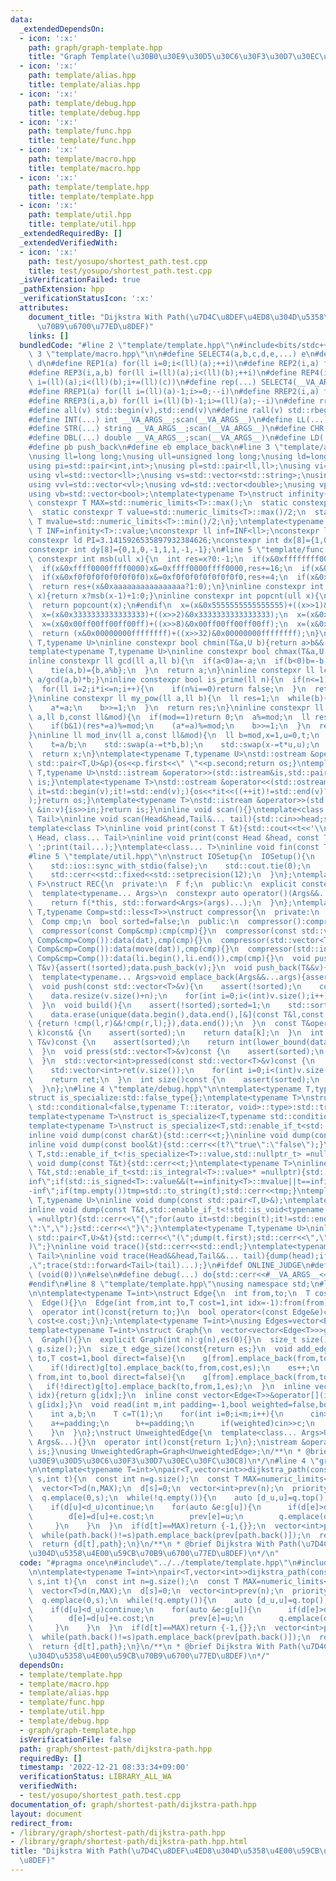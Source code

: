 ```yaml
---
data:
  _extendedDependsOn:
  - icon: ':x:'
    path: graph/graph-template.hpp
    title: "Graph Template(\u30B0\u30E9\u30D5\u30C6\u30F3\u30D7\u30EC\u30FC\u30C8)"
  - icon: ':x:'
    path: template/alias.hpp
    title: template/alias.hpp
  - icon: ':x:'
    path: template/debug.hpp
    title: template/debug.hpp
  - icon: ':x:'
    path: template/func.hpp
    title: template/func.hpp
  - icon: ':x:'
    path: template/macro.hpp
    title: template/macro.hpp
  - icon: ':x:'
    path: template/template.hpp
    title: template/template.hpp
  - icon: ':x:'
    path: template/util.hpp
    title: template/util.hpp
  _extendedRequiredBy: []
  _extendedVerifiedWith:
  - icon: ':x:'
    path: test/yosupo/shortest_path.test.cpp
    title: test/yosupo/shortest_path.test.cpp
  _isVerificationFailed: true
  _pathExtension: hpp
  _verificationStatusIcon: ':x:'
  attributes:
    document_title: "Dijkstra With Path(\u7D4C\u8DEF\u4ED8\u304D\u5358\u4E00\u59CB\
      \u70B9\u6700\u77ED\u8DEF)"
    links: []
  bundledCode: "#line 2 \"template/template.hpp\"\n#include<bits/stdc++.h>\n#line\
    \ 3 \"template/macro.hpp\"\n\n#define SELECT4(a,b,c,d,e,...) e\n#define SELECT3(a,b,c,d,...)\
    \ d\n#define REP1(a) for(ll i=0;i<(ll)(a);++i)\n#define REP2(i,a) for(ll i=0;i<(ll)(a);++i)\n\
    #define REP3(i,a,b) for(ll i=(ll)(a);i<(ll)(b);++i)\n#define REP4(i,a,b,c) for(ll\
    \ i=(ll)(a);i<(ll)(b);i+=(ll)(c))\n#define rep(...) SELECT4(__VA_ARGS__,REP4,REP3,REP2,REP1)(__VA_ARGS__)\n\
    #define RREP1(a) for(ll i=(ll)(a)-1;i>=0;--i)\n#define RREP2(i,a) for(ll i=(ll)(a)-1;i>=0;--i)\n\
    #define RREP3(i,a,b) for(ll i=(ll)(b)-1;i>=(ll)(a);--i)\n#define rrep(...) SELECT3(__VA_ARGS__,RREP3,RREP2,RREP1)(__VA_ARGS__)\n\
    #define all(v) std::begin(v),std::end(v)\n#define rall(v) std::rbegin(v),std::rend(v)\n\
    #define INT(...) int __VA_ARGS__;scan(__VA_ARGS__)\n#define LL(...) ll __VA_ARGS__;scan(__VA_ARGS__)\n\
    #define STR(...) string __VA_ARGS__;scan(__VA_ARGS__)\n#define CHR(...) char __VA_ARGS__;scan(__VA_ARGS__)\n\
    #define DBL(...) double __VA_ARGS__;scan(__VA_ARGS__)\n#define LD(...) ld __VA_ARGS__;scan(__VA_ARGS__)\n\
    #define pb push_back\n#define eb emplace_back\n#line 3 \"template/alias.hpp\"\n\
    \nusing ll=long long;\nusing ull=unsigned long long;\nusing ld=long double;\n\
    using pi=std::pair<int,int>;\nusing pl=std::pair<ll,ll>;\nusing vi=std::vector<int>;\n\
    using vl=std::vector<ll>;\nusing vs=std::vector<std::string>;\nusing vc=std::vector<char>;\n\
    using vvl=std::vector<vl>;\nusing vd=std::vector<double>;\nusing vp=std::vector<pl>;\n\
    using vb=std::vector<bool>;\ntemplate<typename T>\nstruct infinity{\n  static\
    \ constexpr T MAX=std::numeric_limits<T>::max();\n  static constexpr T MIN=std::numeric_limits<T>::min();\n\
    \  static constexpr T value=std::numeric_limits<T>::max()/2;\n  static constexpr\
    \ T mvalue=std::numeric_limits<T>::min()/2;\n};\ntemplate<typename T>constexpr\
    \ T INF=infinity<T>::value;\nconstexpr ll inf=INF<ll>;\nconstexpr ld EPS=1e-8;\n\
    constexpr ld PI=3.1415926535897932384626;\nconstexpr int dx[8]={1,0,-1,0,1,-1,-1,1};\n\
    constexpr int dy[8]={0,1,0,-1,1,1,-1,-1};\n#line 5 \"template/func.hpp\"\n\ninline\
    \ constexpr int msb(ull x){\n  int res=x?0:-1;\n  if(x&0xffffffff00000000)x&=0xffffffff00000000,res+=32;\n\
    \  if(x&0xffff0000ffff0000)x&=0xffff0000ffff0000,res+=16;\n  if(x&0xff00ff00ff00ff00)x&=0xff00ff00ff00ff00,res+=8;\n\
    \  if(x&0xf0f0f0f0f0f0f0f0)x&=0xf0f0f0f0f0f0f0f0,res+=4;\n  if(x&0xcccccccccccccccc)x&=0xcccccccccccccccc,res+=2;\n\
    \  return res+(x&0xaaaaaaaaaaaaaaaa?1:0);\n}\ninline constexpr int ceil_log2(ull\
    \ x){return x?msb(x-1)+1:0;}\ninline constexpr int popcnt(ull x){\n#if __cplusplus>=202002L\n\
    \  return popcount(x);\n#endif\n  x=(x&0x5555555555555555)+((x>>1)&0x5555555555555555);\n\
    \  x=(x&0x3333333333333333)+((x>>2)&0x3333333333333333);\n  x=(x&0x0f0f0f0f0f0f0f0f)+((x>>4)&0x0f0f0f0f0f0f0f0f);\n\
    \  x=(x&0x00ff00ff00ff00ff)+((x>>8)&0x00ff00ff00ff00ff);\n  x=(x&0x0000ffff0000ffff)+((x>>16)&0x0000ffff0000ffff);\n\
    \  return (x&0x00000000ffffffff)+((x>>32)&0x00000000ffffffff);\n}\ntemplate<typename\
    \ T,typename U>\ninline constexpr bool chmin(T&a,U b){return a>b&&(a=b,true);}\n\
    template<typename T,typename U>\ninline constexpr bool chmax(T&a,U b){return a<b&&(a=b,true);}\n\
    inline constexpr ll gcd(ll a,ll b){\n  if(a<0)a=-a;\n  if(b<0)b=-b;\n  while(b){\n\
    \    tie(a,b)={b,a%b};\n  }\n  return a;\n}\ninline constepxr ll lcm(ll a,ll b){return\
    \ a/gcd(a,b)*b;}\ninline constexpr bool is_prime(ll n){\n  if(n<=1)return false;\n\
    \  for(ll i=2;i*i<=n;i++){\n    if(n%i==0)return false;\n  }\n  return true;\n\
    }\ninline constexpr ll my_pow(ll a,ll b){\n  ll res=1;\n  while(b){\n    if(b&1)res*=a;\n\
    \    a*=a;\n    b>>=1;\n  }\n  return res;\n}\ninline constexpr ll mod_pow(ll\
    \ a,ll b,const ll&mod){\n  if(mod==1)return 0;\n  a%=mod;\n  ll res=1;\n  while(b){\n\
    \    if(b&1)(res*=a)%=mod;\n    (a*=a)%=mod;\n    b>>=1;\n  }\n  return res;\n\
    }\ninline ll mod_inv(ll a,const ll&mod){\n  ll b=mod,x=1,u=0,t;\n  while(b){\n\
    \    t=a/b;\n    std::swap(a-=t*b,b);\n    std::swap(x-=t*u,u);\n  }\n  if(x<0)x+=mod;\n\
    \  return x;\n}\ntemplate<typename T,typename U>\nstd::ostream &operator<<(std::ostream&os,const\
    \ std::pair<T,U>&p){os<<p.first<<\" \"<<p.second;return os;}\ntemplate<typename\
    \ T,typename U>\nstd::istream &operator>>(std::istream&is,std::pair<T,U>&p){is>>p.first>>p.second;return\
    \ is;}\ntemplate<typename T>\nstd::ostream &operator<<(std::ostream&os,const std::vector<T>&v){for(auto\
    \ it=std::begin(v);it!=std::end(v);){os<<*it<<((++it)!=std::end(v)?\" \":\"\"\
    );}return os;}\ntemplate<typename T>\nstd::istream &operator>>(std::istream&is,std::vector<T>&v){for(T\
    \ &in:v){is>>in;}return is;}\ninline void scan(){}\ntemplate<class Head,class...\
    \ Tail>\ninline void scan(Head&head,Tail&... tail){std::cin>>head;scan(tail...);}\n\
    template<class T>\ninline void print(const T &t){std::cout<<t<<'\\n';}\ntemplate<class\
    \ Head, class... Tail>\ninline void print(const Head &head, const Tail &... tail){std::cout<<head<<'\
    \ ';print(tail...);}\ntemplate<class... T>\ninline void fin(const T &... a){print(a...);exit(0);}\n\
    #line 5 \"template/util.hpp\"\n\nstruct IOSetup{\n  IOSetup(){\n    std::cin.tie(nullptr);\n\
    \    std::ios::sync_with_stdio(false);\n    std::cout.tie(0);\n    std::cout<<std::fixed<<std::setprecision(12);\n\
    \    std::cerr<<std::fixed<<std::setprecision(12);\n  }\n};\ntemplate<typename\
    \ F>\nstruct REC{\n  private:\n  F f;\n  public:\n  explicit constexpr REC(F&&f_):f(std::forward<F>(f_)){}\n\
    \  template<typename... Args>\n  constexpr auto operator()(Args&&...args)const{\n\
    \    return f(*this, std::forward<Args>(args)...);\n  }\n};\ntemplate<typename\
    \ T,typename Comp=std::less<T>>\nstruct compressor{\n  private:\n  std::vector<T>data;\n\
    \  Comp cmp;\n  bool sorted=false;\n  public:\n  compressor():compressor(Comp()){}\n\
    \  compressor(const Comp&cmp):cmp(cmp){}\n  compressor(const std::vector<T>&dat,const\
    \ Comp&cmp=Comp()):data(dat),cmp(cmp){}\n  compressor(std::vector<T>&&dat,const\
    \ Comp&cmp=Comp()):data(move(dat)),cmp(cmp){}\n  compressor(std::initializer_list<T>li,const\
    \ Comp&cmp=Comp()):data(li.begin(),li.end()),cmp(cmp){}\n  void push_back(const\
    \ T&v){assert(!sorted);data.push_back(v);}\n  void push_back(T&&v){assert(!sorted);data.push_back(move(v));}\n\
    \  template<typename... Args>void emplace_back(Args&&...args){assert(!sorted);data.emplace_back(std::forward<Args>(args)...);}\n\
    \  void push(const std::vector<T>&v){\n    assert(!sorted);\n    const int n=data.size();\n\
    \    data.resize(v.size()+n);\n    for(int i=0;i<(int)v.size();i++)data[i+n]=v[i];\n\
    \  }\n  void build(){\n    assert(!sorted);sorted=1;\n    std::sort(data.begin(),data.end(),cmp);\n\
    \    data.erase(unique(data.begin(),data.end(),[&](const T&l,const T&r)->bool\
    \ {return !cmp(l,r)&&!cmp(r,l);}),data.end());\n  }\n  const T&operator[](int\
    \ k)const& {\n    assert(sorted);\n    return data[k];\n  }\n  int get_index(const\
    \ T&v)const {\n    assert(sorted);\n    return int(lower_bound(data.begin(),data.end(),v,cmp)-data.begin());\n\
    \  }\n  void press(std::vector<T>&v)const {\n    assert(sorted);\n    for(auto&&i:v)i=get_index(i);\n\
    \  }\n  std::vector<int>pressed(const std::vector<T>&v)const {\n    assert(sorted);\n\
    \    std::vector<int>ret(v.size());\n    for(int i=0;i<(int)v.size();i++)ret[i]=get_index(v[i]);\n\
    \    return ret;\n  }\n  int size()const {\n    assert(sorted);\n    return data.size();\n\
    \  }\n};\n#line 4 \"template/debug.hpp\"\n\ntemplate<typename T,typename=void>\n\
    struct is_specialize:std::false_type{};\ntemplate<typename T>\nstruct is_specialize<T,typename\
    \ std::conditional<false,typename T::iterator, void>::type>:std::true_type{};\n\
    template<typename T>\nstruct is_specialize<T,typename std::conditional<false,decltype(T::first),void>::type>:std::true_type{};\n\
    template<typename T>\nstruct is_specialize<T,std::enable_if_t<std::is_integral<T>::value,void>>:std::true_type{};\n\
    inline void dump(const char&t){std::cerr<<t;}\ninline void dump(const std::string&t){std::cerr<<t;}\n\
    inline void dump(const bool&t){std::cerr<<(t?\"true\":\"false\");}\ntemplate <typename\
    \ T,std::enable_if_t<!is_specialize<T>::value,std::nullptr_t> =nullptr>\ninline\
    \ void dump(const T&t){std::cerr<<t;}\ntemplate<typename T>\ninline void dump(const\
    \ T&t,std::enable_if_t<std::is_integral<T>::value>* =nullptr){std::string tmp;if(t==infinity<T>::value||t==infinity<T>::MAX)tmp=\"\
    inf\";if(std::is_signed<T>::value&&(t==infinity<T>::mvalue||t==infinity<T>::MIN))tmp=\"\
    -inf\";if(tmp.empty())tmp=std::to_string(t);std::cerr<<tmp;}\ntemplate<typename\
    \ T,typename U>\ninline void dump(const std::pair<T,U>&);\ntemplate<typename T>\n\
    inline void dump(const T&t,std::enable_if_t<!std::is_void<typename T::iterator>::value>*\
    \ =nullptr){std::cerr<<\"{\";for(auto it=std::begin(t);it!=std::end(t);){dump(*it);std::cerr<<(++it==t.end()?\"\
    \":\",\");}std::cerr<<\"}\";}\ntemplate<typename T,typename U>\ninline void dump(const\
    \ std::pair<T,U>&t){std::cerr<<\"(\";dump(t.first);std::cerr<<\",\";dump(t.second);std::cerr<<\"\
    )\";}\ninline void trace(){std::cerr<<std::endl;}\ntemplate<typename Head,typename...\
    \ Tail>\ninline void trace(Head&&head,Tail&&... tail){dump(head);if(sizeof...(tail))std::cerr<<\"\
    ,\";trace(std::forward<Tail>(tail)...);}\n#ifdef ONLINE_JUDGE\n#define debug(...)\
    \ (void(0))\n#else\n#define debug(...) do{std::cerr<<#__VA_ARGS__<<\"=\";trace(__VA_ARGS__);}while(0)\n\
    #endif\n#line 8 \"template/template.hpp\"\nusing namespace std;\n#line 3 \"graph/graph-template.hpp\"\
    \n\ntemplate<typename T=int>\nstruct Edge{\n  int from,to;\n  T cost;\n  int idx;\n\
    \  Edge(){}\n  Edge(int from,int to,T cost=1,int idx=-1):from(from),to(to),cost(cost),idx(idx){}\n\
    \  operator int()const{return to;}\n  bool operator<(const Edge&e)const{return\
    \ cost<e.cost;}\n};\ntemplate<typename T=int>\nusing Edges=vector<Edge<T>>;\n\
    template<typename T=int>\nstruct Graph{\n  vector<vector<Edge<T>>>g;\n  int es;\n\
    \  Graph(){}\n  explicit Graph(int n):g(n),es(0){}\n  size_t size()const{return\
    \ g.size();}\n  size_t edge_size()const{return es;}\n  void add_edge(int from,int\
    \ to,T cost=1,bool direct=false){\n    g[from].emplace_back(from,to,cost,es);\n\
    \    if(!direct)g[to].emplace_back(to,from,cost,es);\n    es++;\n  }\n  void add_edge(int\
    \ from,int to,bool direct=false){\n    g[from].emplace_back(from,to,1,es);\n \
    \   if(!direct)g[to].emplace_back(to,from,1,es);\n  }\n  inline vector<Edge<T>>&operator[](int\
    \ idx){return g[idx];}\n  inline const vector<Edge<T>>&operator[](int idx)const{return\
    \ g[idx];}\n  void read(int m,int padding=-1,bool weighted=false,bool direct=false){\n\
    \    int a,b;\n    T c=T(1);\n    for(int i=0;i<m;i++){\n      cin>>a>>b;\n  \
    \    a+=padding;\n      b+=padding;\n      if(weighted)cin>>c;\n      add_edge(a,b,c,direct);\n\
    \    }\n  }\n};\nstruct UnweightedEdge{\n  template<class... Args>UnweightedEdge(const\
    \ Args&...){}\n  operator int()const{return 1;}\n};\nistream &operator>>(istream&is,UnweightedEdge&c){c=UnweightedEdge();return\
    \ is;}\nusing UnweightedGraph=Graph<UnweightedEdge>;\n/**\n * @brief Graph Template(\u30B0\
    \u30E9\u30D5\u30C6\u30F3\u30D7\u30EC\u30FC\u30C8)\n*/\n#line 4 \"graph/shortest-path/dijkstra-path.hpp\"\
    \n\ntemplate<typename T=int>\npair<T,vector<int>>dijkstra_path(const Graph<T>&g,int\
    \ s,int t){\n  const int n=g.size();\n  const T MAX=numeric_limits<T>::max()/2;\n\
    \  vector<T>d(n,MAX);\n  d[s]=0;\n  vector<int>prev(n);\n  priority_queue<pair<T,int>,vector<pair<T,int>>,greater<pair<T,int>>>q;\n\
    \  q.emplace(0,s);\n  while(!q.empty()){\n    auto [d_u,u]=q.top();q.pop();\n\
    \    if(d[u]<d_u)continue;\n    for(auto &e:g[u]){\n      if(d[e]>d[u]+e.cost){\n\
    \        d[e]=d[u]+e.cost;\n        prev[e]=u;\n        q.emplace(d[e],e);\n \
    \     }\n    }\n  }\n  if(d[t]==MAX)return {-1,{}};\n  vector<int>path;\n  path.emplace_back(t);\n\
    \  while(path.back()!=s)path.emplace_back(prev[path.back()]);\n  reverse(path.begin(),path.end());\n\
    \  return {d[t],path};\n}\n/**\n * @brief Dijkstra With Path(\u7D4C\u8DEF\u4ED8\
    \u304D\u5358\u4E00\u59CB\u70B9\u6700\u77ED\u8DEF)\n*/\n"
  code: "#pragma once\n#include\"../../template/template.hpp\"\n#include\"../graph-template.hpp\"\
    \n\ntemplate<typename T=int>\npair<T,vector<int>>dijkstra_path(const Graph<T>&g,int\
    \ s,int t){\n  const int n=g.size();\n  const T MAX=numeric_limits<T>::max()/2;\n\
    \  vector<T>d(n,MAX);\n  d[s]=0;\n  vector<int>prev(n);\n  priority_queue<pair<T,int>,vector<pair<T,int>>,greater<pair<T,int>>>q;\n\
    \  q.emplace(0,s);\n  while(!q.empty()){\n    auto [d_u,u]=q.top();q.pop();\n\
    \    if(d[u]<d_u)continue;\n    for(auto &e:g[u]){\n      if(d[e]>d[u]+e.cost){\n\
    \        d[e]=d[u]+e.cost;\n        prev[e]=u;\n        q.emplace(d[e],e);\n \
    \     }\n    }\n  }\n  if(d[t]==MAX)return {-1,{}};\n  vector<int>path;\n  path.emplace_back(t);\n\
    \  while(path.back()!=s)path.emplace_back(prev[path.back()]);\n  reverse(path.begin(),path.end());\n\
    \  return {d[t],path};\n}\n/**\n * @brief Dijkstra With Path(\u7D4C\u8DEF\u4ED8\
    \u304D\u5358\u4E00\u59CB\u70B9\u6700\u77ED\u8DEF)\n*/"
  dependsOn:
  - template/template.hpp
  - template/macro.hpp
  - template/alias.hpp
  - template/func.hpp
  - template/util.hpp
  - template/debug.hpp
  - graph/graph-template.hpp
  isVerificationFile: false
  path: graph/shortest-path/dijkstra-path.hpp
  requiredBy: []
  timestamp: '2022-12-21 08:33:34+09:00'
  verificationStatus: LIBRARY_ALL_WA
  verifiedWith:
  - test/yosupo/shortest_path.test.cpp
documentation_of: graph/shortest-path/dijkstra-path.hpp
layout: document
redirect_from:
- /library/graph/shortest-path/dijkstra-path.hpp
- /library/graph/shortest-path/dijkstra-path.hpp.html
title: "Dijkstra With Path(\u7D4C\u8DEF\u4ED8\u304D\u5358\u4E00\u59CB\u70B9\u6700\u77ED\
  \u8DEF)"
---
```


